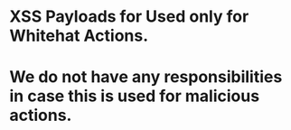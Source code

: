 # XSS Payloads for Used only for Whitehat Actions. 
# We do not have any responsibilities in case this is used for malicious actions.
